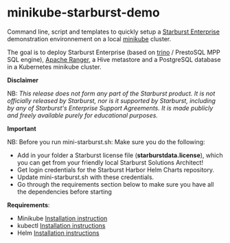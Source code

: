 # minikube-starburst-demo

Command line, script and templates to quickly setup a [Starburst Enterprise](https://www.starburst.io/platform/starburst-enterprise/) demonstration environnement on a local [minikube](https://github.com/kubernetes/minikube) cluster.

The goal is to deploy Starburst Enterprise (based on [trino](https://trino.io) / PrestoSQL MPP SQL engine), [Apache Ranger](https://ranger.apache.org), a Hive metastore and a PostgreSQL database in a Kubernetes minikube cluster.


**Disclaimer**

NB: *This release does not form any part of the Starburst product. It is not officially released by Starburst, nor is it supported by Starburst, including by any of Starburst's Enterprise Support Agreements. It is made publicly and freely available purely for educational purposes.*

**Important**

NB: Before you run mini-starburst.sh: Make sure you do the following:

- Add in your folder a Starburst license file (**starburstdata.license**), which you can get from your friendly local Starburst Solutions Architect!
- Get login credentials for the Starburst Harbor Helm Charts repository.
- Update mini-starburst.sh with these credentials.
- Go through the requirements section below to make sure you have all the dependencies before starting


**Requirements**:
- Minikube [Installation instruction](https://minikube.sigs.k8s.io/docs/start)
- kubectl [Installation instructions](https://kubernetes.io/docs/tasks/tools)
- Helm [Installation instructions](https://helm.sh/docs/intro/install)